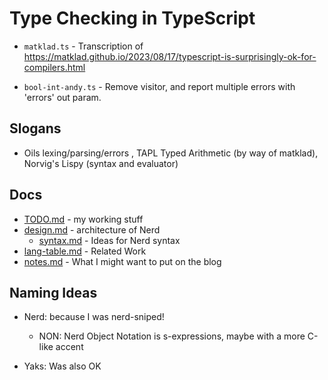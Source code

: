 Type Checking in TypeScript
===========================

- `matklad.ts` - Transcription of
  <https://matklad.github.io/2023/08/17/typescript-is-surprisingly-ok-for-compilers.html>

- `bool-int-andy.ts` - Remove visitor, and report multiple errors with 'errors'
  out param.

## Slogans

- Oils lexing/parsing/errors , TAPL Typed Arithmetic (by way of matklad),
  Norvig's Lispy (syntax and evaluator)

## Docs

- [TODO.md](TODO.md) - my working stuff
- [design.md](design.md) - architecture of Nerd
  - [syntax.md](syntax.md) - Ideas for Nerd syntax
- [lang-table.md](lang-table.md) - Related Work
- [notes.md](notes.md) - What I might want to put on the blog

## Naming Ideas

- Nerd: because I was nerd-sniped!
  - NON: Nerd Object Notation is s-expressions, maybe with a more C-like accent

- Yaks: Was also OK

